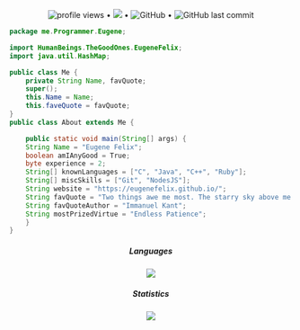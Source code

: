 
<p align="center">
  <img src="https://gpvc.arturio.dev/EugeneFelix" alt="profile views"> •  
  <a href="https://twitter.com/intent/follow?screen_name=EugeneFelix&tw_p=followbutton"><img src="https://img.shields.io/twitter/follow/EugeneFelix?label=%40EugeneFelix&style=social"></a> • <img alt="GitHub" src="https://img.shields.io/github/license/EugeneFelix/EugeneFelix?style=for-the-badge"> •
  <img alt="GitHub last commit" src="https://img.shields.io/github/last-commit/EugeneFelix/EugeneFelix?style=for-the-badge">
</p>

```java
package me.Programmer.Eugene;

import HumanBeings.TheGoodOnes.EugeneFelix;
import java.util.HashMap;

public class Me {
    private String Name, favQuote;
    super();
    this.Name = Name;
    this.faveQuote = favQuote;
}
public class About extends Me {

    public static void main(String[] args) {
    String Name = "Eugene Felix";
    boolean amIAnyGood = True;
    byte experience = 2;
    String[] knownLanguages = ["C", "Java", "C++", "Ruby"];
    String[] miscSkills = ["Git", "NodesJS"];
    String website = "https://eugenefelix.github.io/";
    String favQuote = "Two things awe me most. The starry sky above me and the moral law within me.";
    String favQuoteAuthor = "Immanuel Kant";
    String mostPrizedVirtue = "Endless Patience";
    }
}
```

<h5 align="center"><em> Languages </em></h5>
<p align="center"> <img align  src="https://github-readme-stats.vercel.app/api/top-langs/?username=EugeneFelix&layout=compact&theme=dracula"></img>
</p>
<h5 align="center"><em>Statistics</em></h5>

<p align="center">
 <img src="https://github-readme-stats.vercel.app/api?username=EugeneFelix&show_icons=true&theme=dracula"</img>
</p>
